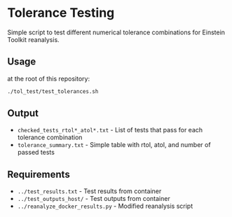 # Tolerance Testing

Simple script to test different numerical tolerance combinations for Einstein Toolkit reanalysis.

## Usage

at the root of this repository:
```bash
./tol_test/test_tolerances.sh
```

## Output

- `checked_tests_rtol*_atol*.txt` - List of tests that pass for each tolerance combination
- `tolerance_summary.txt` - Simple table with rtol, atol, and number of passed tests

## Requirements

- `../test_results.txt` - Test results from container
- `../test_outputs_host/` - Test outputs from container
- `../reanalyze_docker_results.py` - Modified reanalysis script
